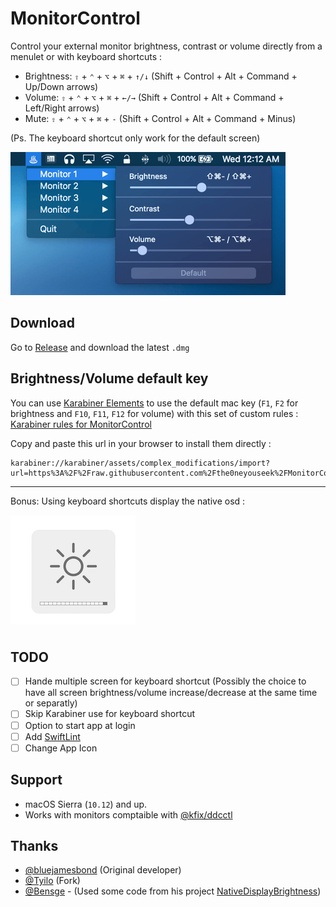 # MonitorControl

Control your external monitor brightness, contrast or volume directly from a menulet or with keyboard shortcuts :

- Brightness: `⇧` + `⌃` + `⌥` + `⌘` + `↑/↓` (Shift + Control + Alt + Command + Up/Down arrows)
- Volume: `⇧` + `⌃` + `⌥` + `⌘` + `←/→` (Shift + Control + Alt + Command + Left/Right arrows)
- Mute: `⇧` + `⌃` + `⌥` + `⌘` + `-` (Shift + Control + Alt + Command + Minus)

(Ps. The keyboard shortcut only work for the default screen)

![MonitorControl menulet](./.github/menulet.png)

## Download

Go to [Release](https://github.com/the0neyouseek/MonitorControl/releases/latest) and download the latest `.dmg`

## Brightness/Volume default key
You can use [Karabiner Elements](https://github.com/tekezo/Karabiner-Elements/) to use the default mac key (`F1`, `F2` for brightness and `F10`, `F11`, `F12` for volume) with this set of custom rules :
[Karabiner rules for MonitorControl](./.github/rules.json)

Copy and paste this url in your browser to install them directly :

```
karabiner://karabiner/assets/complex_modifications/import?url=https%3A%2F%2Fraw.githubusercontent.com%2Fthe0neyouseek%2FMonitorControl%2Fmaster%2F.github%2Frules.json
```

---

Bonus: Using keyboard shortcuts display the native osd :

![MonitorControl OSD](./.github/osd.png)

## TODO

- [ ] Hande multiple screen for keyboard shortcut (Possibly the choice to have all screen brightness/volume increase/decrease at the same time or separatly) 
- [ ] Skip Karabiner use for keyboard shortcut
- [ ] Option to start app at login
- [ ] Add [SwiftLint](https://github.com/realm/SwiftLint)
- [ ] Change App Icon

## Support
- macOS Sierra (`10.12`) and up.
- Works with monitors comptaible with [@kfix/ddcctl](https://github.com/kfix/ddcctl)

## Thanks
- [@bluejamesbond](https://github.com/bluejamesbond/) (Original developer)
- [@Tyilo](https://github.com/Tyilo/) (Fork)
- [@Bensge](https://github.com/Bensge/) - (Used some code from his project [NativeDisplayBrightness](https://github.com/Bensge/NativeDisplayBrightness))